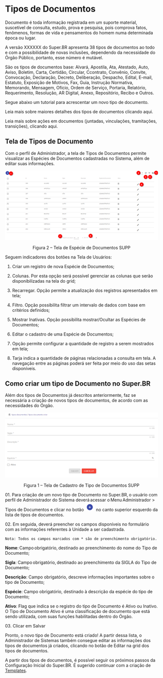 # Tipos de Documentos

Documento é toda informação registrada em um suporte material, suscetível de consulta, estudo, prova e pesquisa, pois comprova fatos, fenômenos, formas de vida e pensamentos do homem numa determinada época ou lugar.

A versão XXXXXX do Super.BR apresenta 38 tipos de documentos ao todo e com a possibilidade de novas inclusões, dependendo da necessidade do Órgão Público, portanto, esse número é mutável. 

São os tipos de documentos base: Alvará, Apostila, Ata, Atestado, Auto, Aviso, Boletim, Carta, Certidão, Circular, Ccontrato, Convênio, Convite, Convocação, Declaração, Decreto, Deliberação, Despacho, Edital, E-mail, Estatuto, Exposição de Motivos, Fax, Guia, Instrução Normativa, Memorando, Mensagem, Ofício, Ordem de Serviço, Portaria, Relatório, Requerimento, Resolução, AR Digital, Anexo, Repositório,  Recibo e Outros. 

Segue abaixo um tutorial para acrescentar um novo tipo de documento. 

Leia mais sobre maiores detalhes dos tipos de documentos clicando aqui.

Leia mais sobre ações em documentos (juntadas, vinculações, tramitações, transições), clicando aqui.


## Tela de Tipos de Documento


Com o perfil de Administrador, a tela de Tipos de Documentos permite visualizar as Espécies de Documentos cadastradas no Sistema, além de editar suas informações. 
 

<img src="../../_static/images/Tipos de Documentos - Tela Principal.png"/>
<p style="text-align: center;">Figura 2 – Tela de Espécie de Documentos SUPP</p> 

Seguem indicadores dos botões na Tela de Usuários: 

1) Criar um registro de nova Espécie de Documentos;

2) Colunas. Por esta opção será possível gerenciar as colunas que serão disponibilizadas na tela do grid;

3) Recarregar. Opção permite a atualização dos registros apresentados em tela;

4) Filtro. Opção possibilita filtrar um intervalo de dados com base em critérios definidos;

5) Mostrar Inativas. Opção possibilita mostrar/Ocultar as Espécies de Documentos;

6) Editar o cadastro de uma Espécie de Documentos;

7) Opção permite configurar a quantidade de registro a serem mostrados em tela;

8) Tarja indica a quantidade de páginas relacionadas a consulta em tela. A navegação entre as páginas poderá ser feita por meio do uso das setas disponíveis. 


## Como criar um tipo de Documento no Super.BR 

Além dos tipos de Documentos já descritos anteriormente, faz se necessária a criação de novos tipos de documentos, de acordo com as necessidades do Órgão. 

<img src="../../_static/images/Tipos de Documentos - Tela de Cadastro.png"/>
<p style="text-align: center;">Figura 1 – Tela de Cadastro de Tipo de Documentos SUPP</p>

01\. Para criação de um novo tipo de Documento no Super.BR, o usuário com perfil de Administrador do Sistema deverá acessar o Menu Administrador > Tipos de Documentos e clicar no botão <img src="../../_static/images/Botão de Inclusão (+).png" alt="Botão de Inclusão (+)" style="zoom: 50%;" /> no canto superior esquerdo da lista de tipos de documentos. 

02\. Em seguida, deverá preencher os campos disponíveis no formulário com as informações referentes à Unidade a ser cadastrada.

```{note}
Nota: Todos os campos marcados com * são de preenchimento obrigatório.
```

**Nome**: Campo obrigatório, destinado ao preenchimento do nome do Tipo de Documento; 

**Sigla**: Campo obrigatório, destinado ao preenchimento da SIGLA do Tipo de Documento; 

**Descrição**: Campo obrigatório, descreve informações importantes sobre o tipo de Documento; 

**Espécie**: Campo obrigatório, destinado à descrição da espécie do tipo de Documento; 

**Ativo**: Flag que indica se o registro do tipo de Documento é Ativo ou Inativo. O Tipo de Documento Ativo é uma classificação de documento que está sendo utilizada, com suas funções habilitadas dentro do Órgão.

03\. Clicar em Salvar

Pronto, o novo tipo de Documento está criado! 
A partir dessa lista, o Administrador de Sistemas também consegue editar as informações dos tipos de documentos já criados, clicando no botão de Editar na grid dos tipos de documentos.

A partir dos tipos de documentos, é possível seguir os próximos passos da Configuração Inicial do Super.BR. É sugerido continuar com a criação de [Templates](configuraçao/Templates.md).